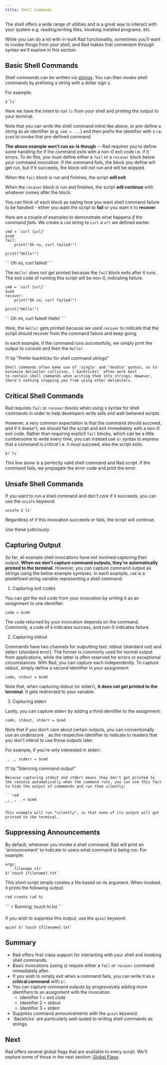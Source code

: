 ```yaml
---
title: Shell Commands
---
```


The shell offers a wide range of utilities and is a great way to interact with your system e.g. reading/writing files, invoking installed programs, etc.

While you can do a lot with in-built Rad functionality, sometimes you'll want to invoke things from your shell, and Rad makes that convenient through  syntax we'll explore in this section.

## Basic Shell Commands

Shell commands can be written via [strings](./basics.md#string). You can then *invoke* shell commands by prefixing a string with a dollar sign `$`.

For example:

```rad
$`ls`
```

Here we have the intent to run `ls` from your shell and printing the output to your terminal.

Note that you can write the shell command inline like above, or pre-define a string as an identifier (e.g. `cmd = ...`) and then prefix the identifier with `$` i.e. `$cmd` to invoke that pre-defined command.

**The above example won't run as-is though** -- Rad requires you to define some handling for if the command exits with a non-0 exit code i.e. if it errors.
To do this, you must define either a `fail` or a `recover` block below your command invocation. If the command fails, the block you define will get run, but if it succeeds, the block will *not* run and will be skipped.

When the `fail` block is run and finishes, the script **will exit**.

When the `recover` block is run and finishes, the script **will continue** with whatever comes after the block.

You can think of each block as saying how you want shell command failure to be handled - either you want the script to **fail** or you want it to **recover**.

Here are a couple of examples to demonstrate what happens *if the command fails*. We create a `cmd` string to `curl` a `url` we defined earlier.

```rad
cmd = `curl {url}`
$cmd
fail:
    print("Oh no, curl failed!")

print("Hello!")
```

<div class="result">
```
Oh no, curl failed!
```
</div>

The `Hello!` does not get printed because the `fail` block exits after it runs.
The exit code of running this script will be non-0, indicating failure.

```rad
cmd = `curl {url}`
$cmd
recover:
    print("Oh no, curl failed!")

print("Hello!")
```

<div class="result">
```
Oh no, curl failed!
Hello!
```
</div>

Here, the `Hello!` gets printed because we used `recover` to indicate that the script should recover from the command failure and keep going.

In each example, if the command runs successfully, we simply print the output to console and then the `Hello!`.

!!! tip "Prefer backticks for shell command strings"

    Shell commands often make use of 'single' and "double" quotes, so to minimize delimiter collision, \`backticks\` often work best
    to contain shell commands when writing them into strings. However, there's nothing stopping you from using other delimiters.

## Critical Shell Commands

Rad requires `fail` or `recover` blocks when using `$` syntax for shell commands in order to help developers write safe and well-behaved scripts.

However, a very common expectation is that the command should succeed, and if it doesn't, we should fail the script and exit immediately with a non-0 exit code. Rather than requiring explicit `fail` blocks, which can be a little cumbersome to write every time, you can instead use `$!` syntax to express that a command is *critical* i.e. it *must* succeed, else the script exits.

```rad
$!`ls`
```

This line alone is a perfectly valid shell command and Rad script. If the command fails, we propagate the error code and print the error.

## Unsafe Shell Commands

If you want to run a shell command and *don't care* if it succeeds, you can use the `unsafe` keyword:

```rad
unsafe $`ls`
```

Regardless of if this invocation succeeds or fails, the script will continue.

Use these judiciously.

[//]: # (todo better terminology? unchecked?)

## Capturing Output

So far, all example shell invocations have not involved capturing their output. **When we don't capture command outputs, they're automatically printed to the terminal.** However, you can capture command output as strings using the below example syntaxes. In each example, `cmd` is a predefined string variable representing a shell command.

1) Capturing exit codes

You can get the exit code from your invocation by writing it as an assignment to one identifier:

```rad
code = $cmd
```

The code returned by your invocation depends on the command. Commonly, a code of `0` indicates success, and non-0 indicates failure.

2) Capturing stdout

Commands have two channels for outputting text: stdout (standard out) and stderr (standard error). The former is commonly used for normal output from applications, while the latter is often reserved for errors or exceptional circumstances. With Rad, you can capture each independently. To capture stdout, simply define a second identifier in your assignment:

```rad
code, stdout = $cmd
```

Note that, when capturing stdout (or stderr), **it does not get printed to the terminal**. It gets redirected to your variable.

3) Capturing stderr

Lastly, you can capture stderr by adding a third identifier to the assignment:

```rad
code, stdout, stderr = $cmd
```

Note that if you don't care about certain outputs, you can conventionally use an underscore `_` as the respective identifier to indicate to readers that you don't intend to use those outputs later.

For example, if you're only interested in stderr:

```rad
_, _, stderr = $cmd
```

!!! tip "Silencing command output"

    Because capturing stdout and stderr means they don't get printed to the console automatically when the command runs, you can use this fact
    to hide the output of commmands and run them silently:

    ```rad
    _, _, _ = $cmd
    ```

    This example will run "silently", in that none of its output will get printed to the terminal.

[//]: # (todo factcheck above: can apps print via other channels than those two?)

## Suppressing Announcements

By default, whenever you invoke a shell command, Rad will print an 'announcement' to indicate to users what command is being run. For example:

```rad title="create.rad"
args:
    filename str
$!`touch {filename}.txt`
```

This short script simply creates a file based on its argument. When invoked, it prints the following output:

```
rad create.rad hi
```

<div class="result">
```
⚡️ Running: touch hi.txt
```
</div>

If you wish to suppress this output, use the `quiet` keyword: 

```rad
quiet $!`touch {filename}.txt`
```

## Summary

- Rad offers first-class support for interacting with your shell and invoking shell commands.
- Basic invocations (using `$`) require either a `fail` or `recover` command immediately after.
- If you wish to simply exit when a command fails, you can write it as a **critical command** with `$!`.
- You can capture command outputs by progressively adding more identifiers to an assignment with the invocation.
    - Identifier 1 = exit code 
    - Identifier 2 = stdout 
    - Identifier 3 = stderr
- Suppress command announcements with the `quiet` keyword.
- \`Backticks\` are particularly well-suited to writing shell commands as strings.

## Next

Rad offers several global flags that are available to every script. We'll explore some of those in the next section: [Global Flags](./global-flags.md).
